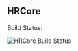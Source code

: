 HRCore
-------

Build Status:

![HRCore Build Status](https://travis-ci.org/AmrReda/HRCore.svg?branch=master)
